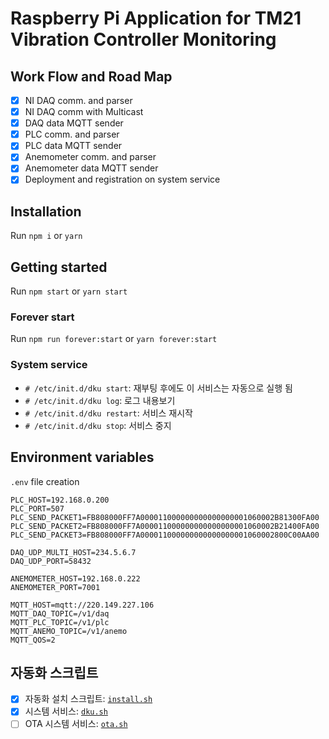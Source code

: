 # Raspberry Pi Application for TM21 Vibration Controller Monitoring

## Work Flow and Road Map

- [x] NI DAQ comm. and parser
- [x] NI DAQ comm with Multicast
- [x] DAQ data MQTT sender
- [x] PLC comm. and parser
- [x] PLC data MQTT sender
- [x] Anemometer comm. and parser
- [x] Anemometer data MQTT sender
- [x] Deployment and registration on system service

## Installation

Run `npm i` or `yarn`

## Getting started

Run `npm start` or `yarn start`

### Forever start

Run `npm run forever:start` or `yarn forever:start`

### System service

- `# /etc/init.d/dku start`: 재부팅 후에도 이 서비스는 자동으로 실행 됨
- `# /etc/init.d/dku log`: 로그 내용보기
- `# /etc/init.d/dku restart`: 서비스 재시작
- `# /etc/init.d/dku stop`: 서비스 중지

## Environment variables

`.env` file creation

```env
PLC_HOST=192.168.0.200
PLC_PORT=507
PLC_SEND_PACKET1=FB808000FF7A000011000000000000000001060002B81300FA00
PLC_SEND_PACKET2=FB808000FF7A000011000000000000000001060002B21400FA00
PLC_SEND_PACKET3=FB808000FF7A000011000000000000000001060002800C00AA00

DAQ_UDP_MULTI_HOST=234.5.6.7
DAQ_UDP_PORT=58432

ANEMOMETER_HOST=192.168.0.222
ANEMOMETER_PORT=7001

MQTT_HOST=mqtt://220.149.227.106
MQTT_DAQ_TOPIC=/v1/daq
MQTT_PLC_TOPIC=/v1/plc
MQTT_ANEMO_TOPIC=/v1/anemo
MQTT_QOS=2
```

## 자동화 스크립트

- [x] 자동화 설치 스크립트: [`install.sh`](scripts/install.sh)
- [x] 시스템 서비스: [`dku.sh`](scripts/dku.sh)
- [ ] OTA 시스템 서비스: [`ota.sh`](scripts/ota.sh)
